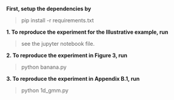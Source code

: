 
**First, setup the dependencies by**
>pip install -r requirements.txt

**1. To reproduce the experiment for the Illustrative example, run**
>see the jupyter notebook file.

**2. To reproduce the experiment in Figure 3, run**
>python banana.py

**3. To reproduce the experiment in Appendix B.1, run**
>python 1d_gmm.py
